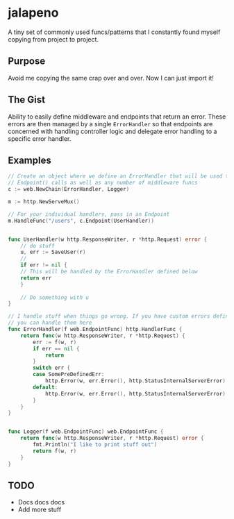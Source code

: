 # jalapeno
A tiny set of commonly used funcs/patterns that I constantly found myself copying from project to project.

## Purpose
Avoid me copying the same crap over and over. Now I can just import it!

## The Gist
Ability to easily define middleware and endpoints that return an error. These errors are then managed by a single `ErrorHandler` so that endpoints are concerned with handling controller logic and delegate error handling to a specific error handler.

## Examples
```go
// Create an object where we define an ErrorHandler that will be used to handle all errors captured be all 
// Endpoint() calls as well as any number of middleware funcs
c := web.NewChain(ErrorHandler, Logger)

m := http.NewServeMux()

// For your individual handlers, pass in an Endpoint
m.HandleFunc("/users", c.Endpoint(UserHandler))


func UserHandler(w http.ResponseWriter, r *http.Request) error {
	// do stuff
	u, err := SaveUser(r)
	// 
	if err != nil {
	// This will be handled by the ErrorHandler defined below
	return err
	}
	
	// Do something with u
}

// I handle stuff when things go wrong. If you have custom errors defined,
// you can handle them here
func ErrorHandler(f web.EndpointFunc) http.HandlerFunc {
	return func(w http.ResponseWriter, r *http.Request) {
		err := f(w, r)
		if err == nil {
			return
		}
		switch err {
		case SomePreDefinedErr:
		    http.Error(w, err.Error(), http.StatusInternalServerError)
		default:
			http.Error(w, err.Error(), http.StatusInternalServerError)
		}
	}
}


func Logger(f web.EndpointFunc) web.EndpointFunc {
	return func(w http.ResponseWriter, r *http.Request) error {
		fmt.Println("I like to print stuff out")
		return f(w, r)
	}
}
```

## TODO
- Docs docs docs
- Add more stuff

